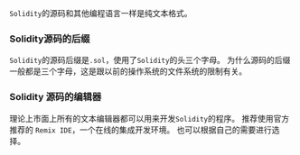 `Solidity`的源码和其他编程语言一样是纯文本格式。

### Solidity源码的后缀
`Solidity`的源码后缀是`.sol`，使用了`Solidity`的头三个字母。
为什么源码的后缀一般都是三个字母，这是跟以前的操作系统的文件系统的限制有关。

### Solidity 源码的编辑器
理论上市面上所有的文本编辑器都可以用来开发`Solidity`的程序。
推荐使用官方推荐的 `Remix IDE`，一个在线的集成开发环境。
也可以根据自己的需要进行选择。
